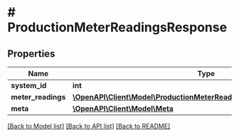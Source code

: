 # # ProductionMeterReadingsResponse

## Properties

Name | Type | Description | Notes
------------ | ------------- | ------------- | -------------
**system_id** | **int** |  |
**meter_readings** | [**\OpenAPI\Client\Model\ProductionMeterReadingsResponseMeterReadings[]**](ProductionMeterReadingsResponseMeterReadings.md) |  |
**meta** | [**\OpenAPI\Client\Model\Meta**](Meta.md) |  |

[[Back to Model list]](../../README.md#models) [[Back to API list]](../../README.md#endpoints) [[Back to README]](../../README.md)
